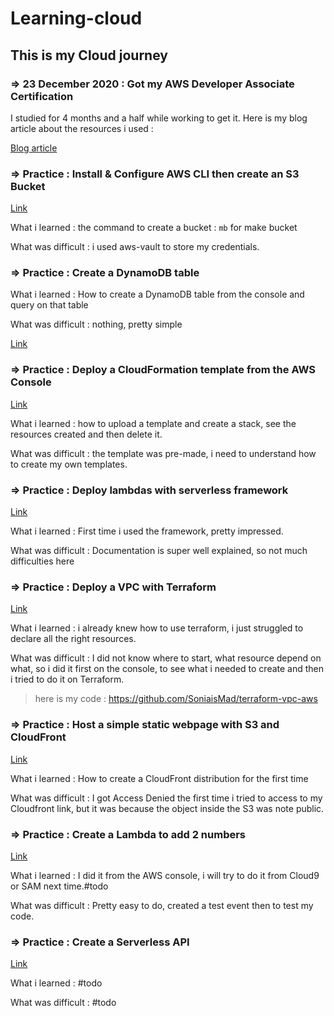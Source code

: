 # Learning-cloud

## This is my Cloud journey

### => 23 December 2020 : Got my AWS Developer Associate Certification

I studied for 4 months and a half while working to get it.
Here is my blog article about the resources i used : 

[Blog article](https://crunchcrunch.me/ressources-that-helped-me-get-my-aws-cda-certification)

### => Practice : Install & Configure AWS CLI then create an S3 Bucket

[Link](https://github.com/100DaysOfCloud/100DaysOfCloudIdeas/blob/master/Projects/STR/STR04/STR04-AWS100.md)

What i learned : the command to create a bucket : `mb` for make bucket

What was difficult : i used aws-vault to store my credentials.

### => Practice : Create a DynamoDB table

What i learned : How to create a DynamoDB table from the console and query on that table

What was difficult : nothing, pretty simple

[Link](https://github.com/100DaysOfCloud/100DaysOfCloudIdeas/blob/master/Projects/DBS/DBS05/DBS05-AWS100.md)

### => Practice : Deploy a CloudFormation template from the AWS Console

[Link](https://github.com/100DaysOfCloud/100DaysOfCloudIdeas/blob/master/Projects/OPS/OPS01/OPS01-AWS100.md)

What i learned : how to upload a template and create a stack, see the resources created and then delete it.

What was difficult : the template was pre-made, i need to understand how to create my own templates.

### => Practice : Deploy lambdas with serverless framework

[Link](https://crunchcrunch.me/something-cool-serverless-framework)

What i learned : First time i used the framework, pretty impressed.

What was difficult : Documentation is super well explained, so not much difficulties here

### => Practice : Deploy a VPC with Terraform

[Link](https://github.com/100DaysOfCloud/100DaysOfCloudIdeas/blob/master/Projects/OPS/OPS01/OPS01-AWS300.md)

What i learned : i already knew how to use terraform, i just struggled to declare all the right resources.

What was difficult : I did not know where to start, what resource depend on what, so i did it first on the console, to see what i needed to create and then i tried to do it on Terraform.

> here is my code : https://github.com/SoniaisMad/terraform-vpc-aws

### => Practice : Host a simple static webpage with S3 and CloudFront

[Link](https://github.com/100DaysOfCloud/100DaysOfCloudIdeas/blob/master/Projects/NET/NET04/NET04-AWS100.md)

What i learned : How to create a CloudFront distribution for the first time

What was difficult : I got Access Denied the first time i tried to access to my Cloudfront link, but it was because the object inside the S3 was note public.

### => Practice : Create a Lambda to add 2 numbers

[Link](https://github.com/100DaysOfCloud/100DaysOfCloudIdeas/blob/master/Projects/LES/LES01/LES01-AWS100.md)

What i learned : I did it from the AWS console, i will try to do it from Cloud9 or SAM next time.#todo

What was difficult : Pretty easy to do, created a test event then to test my code.

### => Practice : Create a Serverless API

[Link](https://github.com/100DaysOfCloud/100DaysOfCloudIdeas/blob/master/Projects/LES/LES01/LES01-AWS200.md)

What i learned : #todo

What was difficult : #todo





